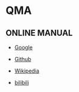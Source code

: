 # QMA
## ONLINE  MANUAL

* [Google](https://www.google.com/)

* [Github](https://github.com/)

* [Wikipedia](https://en.wikipedia.org/wiki/Main_Page)

* [bilibili](https://www.bilibili.com/)

